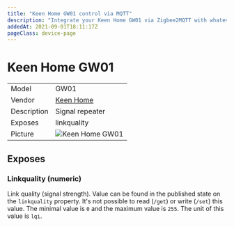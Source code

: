```yaml
---
title: "Keen Home GW01 control via MQTT"
description: "Integrate your Keen Home GW01 via Zigbee2MQTT with whatever smart home infrastructure you are using without the vendor's bridge or gateway."
addedAt: 2021-09-01T18:11:17Z
pageClass: device-page
---
```


<!-- !!!! -->
<!-- ATTENTION: This file is auto-generated through docgen! -->
<!-- You can only edit the "Notes"-Section between the two comment lines "Notes BEGIN" and "Notes END". -->
<!-- Do not use h1 or h2 heading within "## Notes"-Section. -->
<!-- !!!! -->

# Keen Home GW01

|     |     |
|-----|-----|
| Model | GW01  |
| Vendor  | [Keen Home](/supported-devices/#v=Keen%20Home)  |
| Description | Signal repeater |
| Exposes | linkquality |
| Picture | ![Keen Home GW01](https://www.zigbee2mqtt.io/images/devices/GW01.jpg) |


<!-- Notes BEGIN: You can edit here. Add "## Notes" headline if not already present. -->


<!-- Notes END: Do not edit below this line -->




## Exposes

### Linkquality (numeric)
Link quality (signal strength).
Value can be found in the published state on the `linkquality` property.
It's not possible to read (`/get`) or write (`/set`) this value.
The minimal value is `0` and the maximum value is `255`.
The unit of this value is `lqi`.

